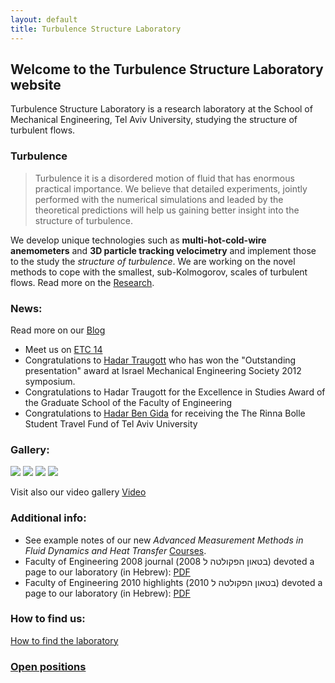 ```yaml
---
layout: default
title: Turbulence Structure Laboratory
---
```


## Welcome to the Turbulence Structure Laboratory website

Turbulence Structure Laboratory is a research laboratory at the School of Mechanical Engineering, Tel Aviv University, studying the structure of turbulent flows. 

### Turbulence

>  Turbulence it is a disordered motion of fluid that has enormous practical importance. We believe that detailed experiments, jointly performed with the numerical simulations and leaded by the theoretical predictions will help us gaining better insight into the structure of turbulence. 


We develop unique technologies such as **multi-hot-cold-wire anemometers** and **3D particle tracking velocimetry** and implement those to the study the *structure of turbulence*. We are working on the novel methods to cope with the smallest, sub-Kolmogorov, scales of turbulent flows. Read more on the [Research](/research).  

### News: 
Read more on our [Blog](blog.html)

* Meet us on [ETC 14](http://etc14.ens-lyon.fr/)
* Congratulations to [Hadar Traugott](people/hadar_traugott.html) who has won the "Outstanding presentation" award at Israel Mechanical Engineering Society 2012 symposium. 
* Congratulations to Hadar Traugott for the Excellence in Studies Award of the Graduate School of the Faculty of Engineering
* Congratulations to [Hadar Ben Gida](people/hadar_ben_gida.html) for receiving the The Rinna Bolle Student Travel Fund of Tel Aviv University


### Gallery: 
![]({{site.url}}{{site.baseurl}}/images/calibration_in_situ.jpg)
![]({{site.url}}{{site.baseurl}}/images/lab.jpg)
![]({{site.url}}{{site.baseurl}}/images/theprobe.jpg)
![]({{site.url}}{{site.baseurl}}/images/cavity.jpg)

Visit also our video gallery [Video](videogallery.html)

	


### Additional info:
* See example notes of our new *Advanced Measurement Methods in Fluid Dynamics and Heat Transfer* [Courses](/courses). 
* Faculty of Engineering 2008 journal (בטאון הפקולטה ל 2008) devoted a page to our laboratory (in Hebrew): [PDF](/files/Pagesfrom2008bitaon.pdf)
* Faculty of Engineering 2010 highlights (בטאון הפקולטה ל 2010) devoted a page to our laboratory (in Hebrew): [PDF](/files/Pagesfrom2010bitaon.pdf)


### How to find us:
[How to find the laboratory](howtofindus.html)

###  [Open positions](openpositions.html)

